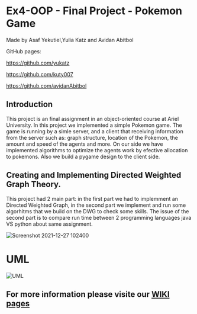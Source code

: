 # Ex4-OOP - Final Project - Pokemon Game
Made by Asaf Yekutiel,Yulia Katz and Avidan Abitbol

GitHub pages:

https://github.com/yukatz 

https://github.com/kuty007

https://github.com/avidanAbitbol

## Introduction
This project is an final assignment in an object-oriented course at Ariel University.
In this project we implemented a simple Pokemon game. The game is running by a simle server, and a client that receiving information from the server such as: graph structure, location of the Pokemon, the amount and speed of the agents and more. On our side we have implemented algorithms to optimize the agents work by efective allocation to pokemons. Also we build a pygame design to the client side.

## Creating and Implementing Directed Weighted Graph Theory.
This project had 2 main part: in the first part we had to implemment an Directed Weighted Graph,
in the second part we implement and run some algorhitms that we build on the DWG to check some skills.
The issue of the second part is to compare run time between 2 programming languages java VS python about same assignment.

![Screenshot 2021-12-27 102400](https://user-images.githubusercontent.com/80645472/147451867-ab021e18-a248-4612-9bc5-fe54696540c8.png)


# UML 
![UML](https://user-images.githubusercontent.com/92925727/147594092-d358de24-6384-4edb-b63b-587abfaaae52.jpeg)

## For more information please visite our [WIKI pages](../../wiki)

